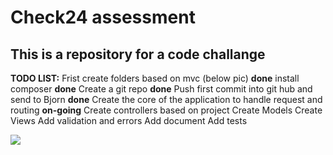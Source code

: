 # Check24 assessment

## This is a repository for a code challange

**TODO LIST:**
Frist create folders based on mvc (below pic) **done**
install composer **done**
Create a git repo **done**
Push first commit into git hub and send to Bjorn **done**
Create the core of the application to handle request and routing **on-going**
Create controllers based on project
Create Models
Create Views
Add validation and errors
Add document
Add tests

![](https://iili.io/Dp2keR.jpg)
